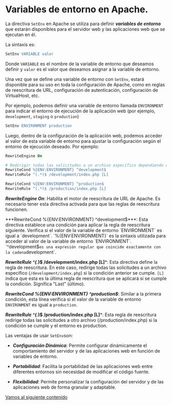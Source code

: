 # Variables de entorno en Apache.


La directiva `SetEnv` en Apache se utiliza para definir ***variables de entorno*** que estarán disponibles para el servidor web y las aplicaciones web que se ejecutan en él. 

La sintaxis es: 
```apache
SetEnv VARIABLE valor
```

Donde `VARIABLE` es el nombre de la variable de entorno que deseamos definir y `valor` es el valor que deseamos asignar a la variable de entorno.

Una vez que se define una variable de entorno con `SetEnv`, estará disponible para su uso en toda la configuración de Apache, como en reglas de reescritura de URL, configuración de autenticación, configuración de VirtualHost, etc.

Por ejemplo, podemos definir una variable de entorno llamada `ENVIRONMENT` para indicar el entorno de ejecución de la aplicación web (por ejemplo, `development`, `staging` o `production`)

```apache
SetEnv ENVIRONMENT production
```

Luego, dentro de la configuración de la aplicación web, podemos acceder al valor de esta variable de entorno para ajustar la configuración según el entorno de ejecución deseado. Por ejemplo:

```apache
RewriteEngine On

# Redirigir todas las solicitudes a un archivo específico dependiendo del entorno
RewriteCond %{ENV:ENVIRONMENT} ^development$
RewriteRule ^(.*)$ /development/index.php [L]

RewriteCond %{ENV:ENVIRONMENT} ^production$
RewriteRule ^(.*)$ /production/index.php [L]
```

***RewriteEngine On***: Habilita el motor de reescritura de URL de Apache. Es necesario tener esta directiva activada para que las reglas de reescritura funcionen.

***RewriteCond %{ENV:ENVIRONMENT} ^development$***: Esta directiva establece una condición para aplicar la regla de reescritura siguiente. Verifica si el valor de la variable de entorno `ENVIRONMENT` es igual a `development`. `%{ENV:ENVIRONMENT}` es la sintaxis utilizada para acceder al valor de la variable de entorno `ENVIRONMENT`.
`^development$` es una expresión regular que coincide exactamente con la cadena `development`. 

***RewriteRule ^(.*)$ /development/index.php [L]***: Esta directiva define la regla de reescritura. En este caso, redirige todas las solicitudes a un archivo específico (`/development/index.php`) si la condición anterior se cumple.
`[L]` indica que esta es la última regla de reescritura que se aplicará si se cumple la condición. Significa "Last" (último).

***RewriteCond %{ENV:ENVIRONMENT} ^production$***: Similar a la primera condición, esta línea verifica si el valor de la variable de entorno `ENVIRONMENT` es igual a `production`.

***RewriteRule ^(.*)$ /production/index.php [L]***: Esta regla de reescritura redirige todas las solicitudes a otro archivo (/production/index.php) si la condición se cumple y el entorno es production.


Las ventajas de usar `SetEnv`son:
   
- ***Configuración Dinámica***: Permite configurar dinámicamente el comportamiento del servidor y de las aplicaciones web en función de variables de entorno.

- ***Portabilidad***: Facilita la portabilidad de las aplicaciones web entre diferentes entornos sin necesidad de modificar el código fuente.

- ***Flexibilidad***: Permite personalizar la configuración del servidor y de las aplicaciones web de forma granular y adaptable.


[Vamos al siguiente contenido](./20-G.md)
